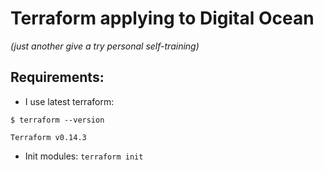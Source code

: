 # Terraform applying to Digital Ocean

*(just another give a try personal self-training)*

## Requirements:

* I use latest terraform:
```
$ terraform --version

Terraform v0.14.3
```
* Init modules: `terraform init`
